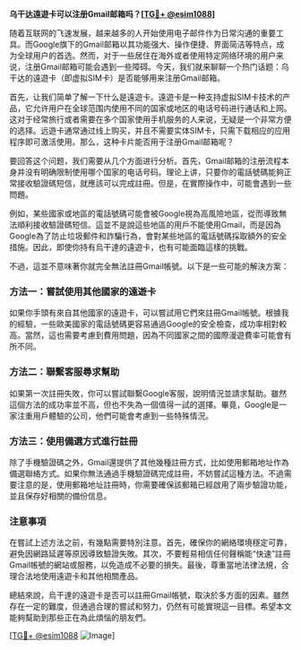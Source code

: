 **乌干达遠遊卡可以注册Gmail邮箱吗？[[TG💪+ @esim1088](https://t.me/s/esim1088)]**

随着互联网的飞速发展，越来越多的人开始使用电子邮件作为日常沟通的重要工具。而Google旗下的Gmail邮箱以其功能强大、操作便捷、界面简洁等特点，成为全球用户的首选。然而，对于一些居住在海外或者使用特定网络环境的用户来说，注册Gmail邮箱可能会遇到一些障碍。今天，我们就来聊聊一个热门话题：乌干达的遠遊卡（即虚拟SIM卡）是否能够用来注册Gmail邮箱。

首先，让我们简单了解一下什么是遠遊卡。遠遊卡是一种支持虚拟SIM卡技术的产品，它允许用户在全球范围内使用不同的国家或地区的电话号码进行通话和上网。这对于经常旅行或者需要在多个国家使用手机服务的人来说，无疑是一个非常方便的选择。远遊卡通常通过线上购买，并且不需要实体SIM卡，只需下载相应的应用程序即可激活使用。那么，这种卡片能否用于注册Gmail邮箱呢？

要回答这个问题，我们需要从几个方面进行分析。首先，Gmail邮箱的注册流程本身并没有明确限制使用哪个国家的电话号码。理论上讲，只要你的電話號碼能夠正常接收驗證碼短信，就應該可以完成註冊。但是，在實際操作中，可能會遇到一些問題。

例如，某些國家或地區的電話號碼可能會被Google視為高風險地區，從而導致無法順利接收驗證碼短信。這並不是說這些地區的用戶不能使用Gmail，而是因為Google為了防止垃圾郵件和詐騙行為，會對某些地區的電話號碼採取額外的安全措施。因此，即使你持有烏干達的遠遊卡，也有可能面臨這樣的挑戰。

不過，這並不意味著你就完全無法註冊Gmail帳號。以下是一些可能的解決方案：

### 方法一：嘗試使用其他國家的遠遊卡
如果你手頭有來自其他國家的遠遊卡，可以嘗試用它們來註冊Gmail帳號。根據我的經驗，一些歐美國家的電話號碼更容易通過Google的安全檢查，成功率相對較高。當然，這也需要考慮到費用問題，因為不同國家之間的國際漫遊費率可能會有所不同。

### 方法二：聯繫客服尋求幫助
如果第一次註冊失敗，你可以嘗試聯繫Google客服，說明情況並請求幫助。雖然這個方法的成功率並不高，但也不失為一個值得一試的選擇。畢竟，Google是一家注重用戶體驗的公司，他們可能會考慮到一些特殊情況。

### 方法三：使用備選方式進行註冊
除了手機驗證碼之外，Gmail還提供了其他幾種註冊方式，比如使用郵箱地址作為備選聯絡方式。如果你無法通過手機驗證碼完成註冊，不妨嘗試這種方法。不過需要注意的是，使用郵箱地址註冊時，你需要確保該郵箱已經啟用了兩步驗證功能，並且保存好相關的備份信息。

### 注意事項
在嘗試上述方法之前，有幾點需要特別注意。首先，確保你的網絡環境穩定可靠，避免因網路延遲等原因導致驗證失敗。其次，不要輕易相信任何聲稱能“快速”註冊Gmail帳號的網站或服務，以免造成不必要的損失。最後，尊重當地法律法規，合理合法地使用遠遊卡和其他相關產品。

總結來說，烏干達的遠遊卡是否可以註冊Gmail帳號，取決於多方面的因素。雖然存在一定的難度，但通過合理的嘗試和努力，仍然有可能實現這一目標。希望本文能夠幫助到那些正在為此煩惱的朋友們。

[[TG💪+ @esim1088](https://t.me/s/esim1088) ![Image](https://i.postimg.cc/4NQfJmqS/Snipaste-2025-05-13-00-14-12.png)]